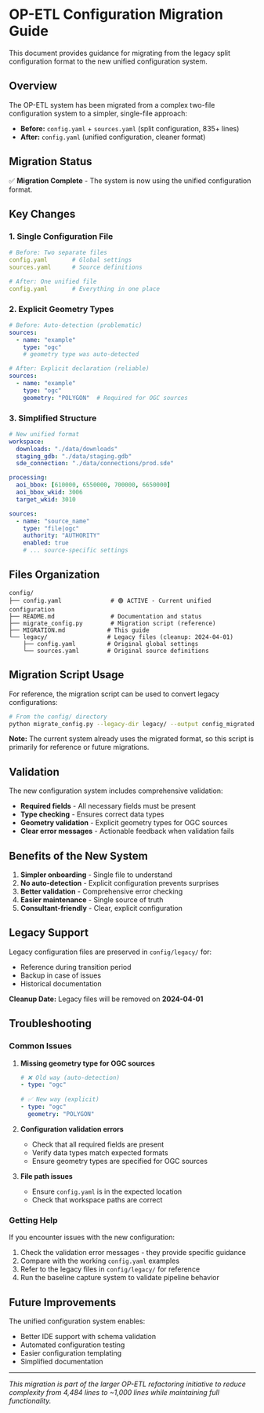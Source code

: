 # OP-ETL Configuration Migration Guide

This document provides guidance for migrating from the legacy split configuration format to the new unified configuration system.

## Overview

The OP-ETL system has been migrated from a complex two-file configuration system to a simpler, single-file approach:

- **Before:** `config.yaml` + `sources.yaml` (split configuration, 835+ lines)
- **After:** `config.yaml` (unified configuration, cleaner format)

## Migration Status

✅ **Migration Complete** - The system is now using the unified configuration format.

## Key Changes

### 1. Single Configuration File
```yaml
# Before: Two separate files
config.yaml       # Global settings
sources.yaml      # Source definitions

# After: One unified file  
config.yaml       # Everything in one place
```

### 2. Explicit Geometry Types
```yaml
# Before: Auto-detection (problematic)
sources:
  - name: "example"
    type: "ogc"
    # geometry type was auto-detected

# After: Explicit declaration (reliable)
sources:
  - name: "example" 
    type: "ogc"
    geometry: "POLYGON"  # Required for OGC sources
```

### 3. Simplified Structure
```yaml
# New unified format
workspace:
  downloads: "./data/downloads"
  staging_gdb: "./data/staging.gdb"
  sde_connection: "./data/connections/prod.sde"

processing:
  aoi_bbox: [610000, 6550000, 700000, 6650000]
  aoi_bbox_wkid: 3006
  target_wkid: 3010

sources:
  - name: "source_name"
    type: "file|ogc"
    authority: "AUTHORITY"
    enabled: true
    # ... source-specific settings
```

## Files Organization

```
config/
├── config.yaml              # 🟢 ACTIVE - Current unified configuration
├── README.md                # Documentation and status
├── migrate_config.py        # Migration script (reference)
├── MIGRATION.md            # This guide
└── legacy/                 # Legacy files (cleanup: 2024-04-01)
    ├── config.yaml         # Original global settings
    └── sources.yaml        # Original source definitions
```

## Migration Script Usage

For reference, the migration script can be used to convert legacy configurations:

```bash
# From the config/ directory
python migrate_config.py --legacy-dir legacy/ --output config_migrated.yaml
```

**Note:** The current system already uses the migrated format, so this script is primarily for reference or future migrations.

## Validation

The new configuration system includes comprehensive validation:

- **Required fields** - All necessary fields must be present
- **Type checking** - Ensures correct data types
- **Geometry validation** - Explicit geometry types for OGC sources
- **Clear error messages** - Actionable feedback when validation fails

## Benefits of the New System

1. **Simpler onboarding** - Single file to understand
2. **No auto-detection** - Explicit configuration prevents surprises  
3. **Better validation** - Comprehensive error checking
4. **Easier maintenance** - Single source of truth
5. **Consultant-friendly** - Clear, explicit configuration

## Legacy Support

Legacy configuration files are preserved in `config/legacy/` for:
- Reference during transition period
- Backup in case of issues
- Historical documentation

**Cleanup Date:** Legacy files will be removed on **2024-04-01**

## Troubleshooting

### Common Issues

1. **Missing geometry type for OGC sources**
   ```yaml
   # ❌ Old way (auto-detection)
   - type: "ogc"
     
   # ✅ New way (explicit)  
   - type: "ogc"
     geometry: "POLYGON"
   ```

2. **Configuration validation errors**
   - Check that all required fields are present
   - Verify data types match expected formats
   - Ensure geometry types are specified for OGC sources

3. **File path issues**
   - Ensure `config.yaml` is in the expected location
   - Check that workspace paths are correct

### Getting Help

If you encounter issues with the new configuration:

1. Check the validation error messages - they provide specific guidance
2. Compare with the working `config.yaml` examples
3. Refer to the legacy files in `config/legacy/` for reference
4. Run the baseline capture system to validate pipeline behavior

## Future Improvements

The unified configuration system enables:
- Better IDE support with schema validation
- Automated configuration testing
- Easier configuration templating
- Simplified documentation

---

*This migration is part of the larger OP-ETL refactoring initiative to reduce complexity from 4,484 lines to ~1,000 lines while maintaining full functionality.*